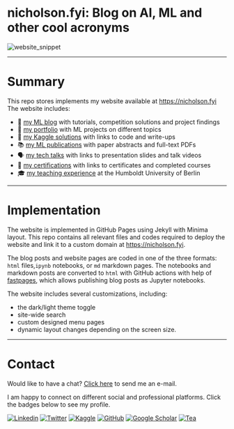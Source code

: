 # nicholson.fyi: Blog on AI, ML and other cool acronyms

![website_snippet](https://i.postimg.cc/4yLPcHcf/ezgif-com-gif-maker-2.gif)

---

# Summary

This repo stores implements my website available at https://nicholson.fyi
The website includes:
- 📜 [my ML blog](https://kozodoi.me/blog/) with tutorials, competition solutions and project findings
- 📁 [my portfolio](https://kozodoi.me/portfolio/) with ML projects on different topics
- 🥇 [my Kaggle solutions](https://kozodoi.me/kaggle/) with links to code and write-ups
- 📚 [my ML publications](https://kozodoi.me/papers/) with paper abstracts and full-text PDFs
- 🗣 [my tech talks](https://kozodoi.me/talks/) with links to presentation slides and talk videos
- 🧩 [my certifications](https://kozodoi.me/certifications/) with links to certificates and completed courses
- 🎓 [my teaching experience](https%//kozodoi&me/teaching/) at the Humboldt University of Berlin

---

# Implementation 

The website is implemented in GitHub Pages using Jekyll with Minima layout. This repo contains all relevant files and codes required to deploy the website and link it to a custom domain at https://nicholson.fyi.

The blog posts and website pages are coded in one of the three formats: `html` files,`ipynb` notebooks,  or `md` markdown pages. The notebooks and markdown posts are converted to `html` with GitHub actions with help of [fastpages](https://github.com/fastai/fastpages), which allows publishing blog posts as Jupyter notebooks. 

The website includes several customizations, including:
- the dark/light theme toggle
- site-wide search
- custom designed menu pages
- dynamic layout changes depending on the screen size. 

---

# Contact

Would like to have a chat? <a href="mailto:n.justinnicholson@icloud.com">Click here</a> to send me an e-mail.

I am happy to connect on different social and professional platforms. Click the badges below to see my profile.

[![Linkedin](https://img.shields.io/badge/-LinkedIn-306EA8?style=flat&logo=Linkedin&logoColor=white&link=https://www.linkedin.com/in/kozodoi/)](https://www.linkedin.com/in/kozodoi/) 
[![Twitter](https://img.shields.io/badge/-Twitter-4B9AE5?style=flat&logo=Twitter&logoColor=white&link=https://www.twitter.com/n_kozodoi)](https://www.twitter.com/n_kozodoi)
[![Kaggle](https://img.shields.io/badge/-Kaggle-5DB0DB?style=flat&logo=Kaggle&logoColor=white&link=https://www.kaggle.com/kozodoi)](https://www.kaggle.com/kozodoi)
[![GitHub](https://img.shields.io/badge/-GitHub-2F2F2F?style=flat&logo=github&logoColor=white&link=https://www.github.com/kozodoi)](https://www.github.com/kozodoi)
[![Google Scholar](https://img.shields.io/badge/-Google_Scholar-676767?style=flat&logo=google-scholar&logoColor=white&link=https://scholar.google.com/citations?user=58tMuD0AAAAJ&amp;hl=en)](https://scholar.google.com/citations?user=58tMuD0AAAAJ&amp;hl=en)
[![Tea](https://img.shields.io/badge/-Buy_me_a_tea-yellow?style=flat&logo=buymeacoffee&logoColor=white&link=https://www.buymeacoffee.com/kozodoi)](https://www.buymeacoffee.com/kozodoi)
